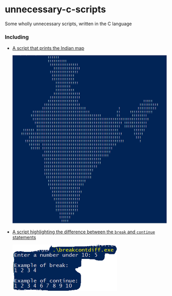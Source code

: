 # unnecessary-c-scripts
Some wholly unnecessary scripts, written in the C language

### Including

- [A script that prints the Indian map](map_of_india/map.c)

    ![result preview](map_of_india/map.png)

- [A script highlighting the difference between the `break` and `continue` statements](breakcontdiff/breakcontdiff.c)

    ![result preview](breakcontdiff/breakcontdiff.png)
